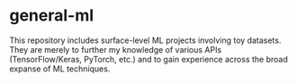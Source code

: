 # general-ml

This repository includes surface-level ML projects involving toy datasets. They are merely to further my knowledge of various APIs (TensorFlow/Keras, PyTorch, etc.) and to gain experience across the broad expanse of ML techniques. 
